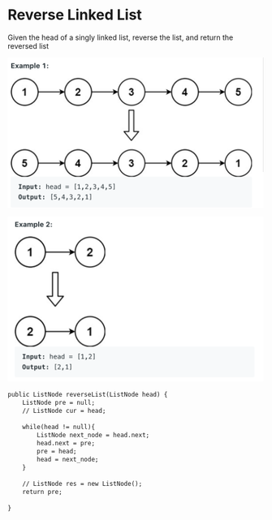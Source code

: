 # Reverse Linked List

Given the head of a singly linked list, reverse the list, and return the reversed list

![image](image/image4.png)

![image](image/image5.png)



    public ListNode reverseList(ListNode head) {
        ListNode pre = null;
        // ListNode cur = head;
        
        while(head != null){
            ListNode next_node = head.next;
            head.next = pre;
            pre = head;
            head = next_node;
        }
        
        // ListNode res = new ListNode();
        return pre;
        
    }
